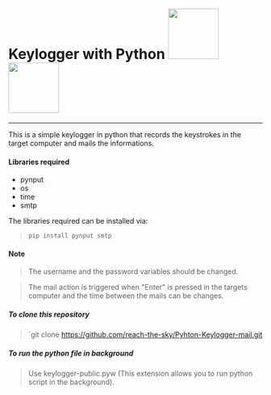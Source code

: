 <h1>Keylogger with Python <img src="https://www.freepngimg.com/download/android/72537-icons-python-programming-computer-social-tutorial.png" width="100"/>  &nbsp; <img src="https://cdn2.hubspot.net/hubfs/486579/lp/academy/keylogger.png?t=1508689041926" width="100"/></h1>

---

This is a simple keylogger in python that records the keystrokes in the target computer and mails the informations.

#### Libraries required
* pynput
* os
* time
* smtp

The libraries required can be installed via:
> `pip install pynput smtp`

#### Note
> The username and the password variables should be changed.

> The mail action is triggered when "Enter" is pressed in the targets computer and the time between the mails can be changes.

##### To clone this repository

> `git clone https://github.com/reach-the-sky/Pyhton-Keylogger-mail.git

##### To run the python file in background

> Use keylogger-public.pyw (This extension allows you to run python script in the background).




